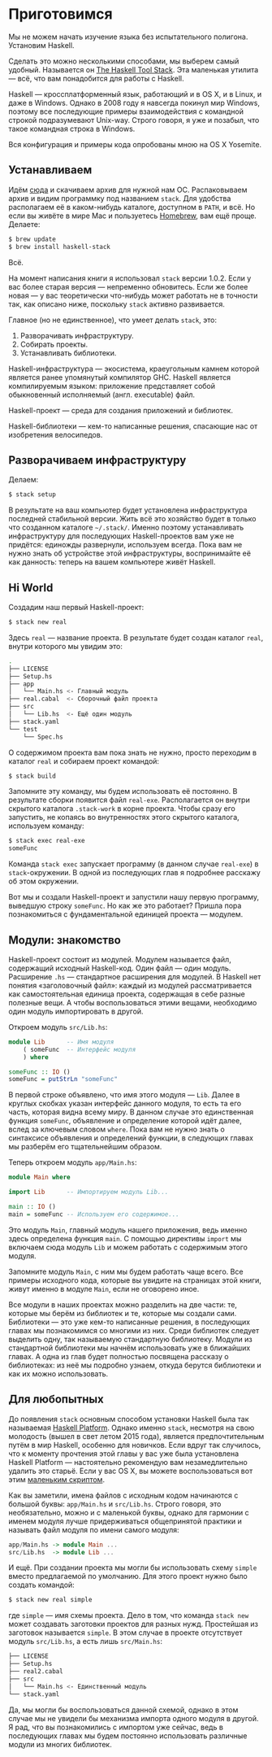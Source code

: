# Приготовимся

Мы не можем начать изучение языка без испытательного полигона. Установим Haskell.

Сделать это можно несколькими способами, мы выберем самый удобный. Называется он [The Haskell Tool Stack](http://haskellstack.org/). Эта маленькая утилита &mdash; всё, что вам понадобится для работы с Haskell.

Haskell &mdash; кроссплатформенный язык, работающий и в OS X, и в Linux, и даже в Windows. Однако в 2008 году я навсегда покинул мир Windows, поэтому все последующие примеры взаимодействия с командной строкой подразумевают Unix-way. Строго говоря, я уже и позабыл, что такое командная строка в Windows.

Вся конфигурация и примеры кода опробованы мною на OS X Yosemite.

## Устанавливаем

Идём [сюда](http://docs.haskellstack.org/en/stable/install_and_upgrade.html) и скачиваем архив для нужной нам ОС. Распаковываем архив и видим программку под названием `stack`. Для удобства располагаем её в каком-нибудь каталоге, доступном в `PATH`, и всё. Но если вы живёте в мире Mac и пользуетесь [Homebrew](http://brew.sh/), вам ещё проще. Делаете:

```bash
$ brew update
$ brew install haskell-stack
```

Всё.

На момент написания книги я использовал `stack` версии 1.0.2. Если у вас более старая версия &mdash; непременно обновитесь. Если же более новая &mdash; у вас теоретически что-нибудь может работать не в точности так, как описано ниже, поскольку `stack` активно развивается.

Главное (но не единственное), что умеет делать `stack`, это:

1. Разворачивать инфраструктуру.
2. Собирать проекты.
3. Устанавливать библиотеки.

Haskell-инфраструктура &mdash; экосистема, краеугольным камнем которой является ранее упомянутый компилятор GHC. Haskell является компилируемым языком: приложение представляет собой обыкновенный исполняемый (англ. executable) файл.

Haskell-проект &mdash; среда для создания приложений и библиотек.

Haskell-библиотеки &mdash; кем-то написанные решения, спасающие нас от изобретения велосипедов.

## Разворачиваем инфраструктуру

Делаем:

```bash
$ stack setup
```

В результате на ваш компьютер будет установлена инфраструктура последней стабильной версии. Жить всё это хозяйство будет в только что созданном каталоге `~/.stack/`. Именно поэтому устанавливать инфраструктуру для последующих Haskell-проектов вам уже не придётся: единожды развернули, используем всегда. Пока вам не нужно знать об устройстве этой инфраструктуры, воспринимайте её как данность: теперь на вашем компьютере живёт Haskell.

## Hi World

Создадим наш первый Haskell-проект:

```bash
$ stack new real
```

Здесь `real` &mdash; название проекта. В результате будет создан каталог `real`, внутри которого мы увидим это:

```bash
.
├── LICENSE
├── Setup.hs
├── app
│   └── Main.hs <- Главный модуль
├── real.cabal  <- Сборочный файл проекта
├── src
│   └── Lib.hs  <- Ещё один модуль
├── stack.yaml
└── test
    └── Spec.hs
```

О содержимом проекта вам пока знать не нужно, просто переходим в каталог `real` и собираем проект командой:

```bash
$ stack build
```

Запомните эту команду, мы будем использовать её постоянно. В результате сборки появится файл `real-exe`. Располагается он внутри скрытого каталога `.stack-work` в корне проекта. Чтобы сразу его запустить, не копаясь во внутренностях этого скрытого каталога, используем команду:

```bash
$ stack exec real-exe
someFunc
```

Команда `stack exec` запускает программу (в данном случае `real-exe`) в `stack`-окружении. В одной из последующих глав я подробнее расскажу об этом окружении.

Вот мы и создали Haskell-проект и запустили нашу первую программу, выведшую строку `someFunc`. Но как же это работает? Пришла пора познакомиться с фундаментальной единицей проекта &mdash; модулем.

## Модули: знакомство

Haskell-проект состоит из модулей. Модулем называется файл, содержащий исходный Haskell-код. Один файл &mdash; один модуль. Расширение `.hs` &mdash; стандартное расширения для модулей. В Haskell нет понятия &laquo;заголовочный файл&raquo;: каждый из модулей рассматривается как самостоятельная единица проекта, содержащая в себе разные полезные вещи. А чтобы воспользоваться этими вещами, необходимо один модуль импортировать в другой.

Откроем модуль `src/Lib.hs`:

```haskell
module Lib      -- Имя модуля
    ( someFunc  -- Интерфейс модуля
    ) where

someFunc :: IO ()
someFunc = putStrLn "someFunc"
```

В первой строке объявлено, что имя этого модуля &mdash; `Lib`. Далее в круглых скобках указан интерфейс данного модуля, то есть та его часть, которая видна всему миру. В данном случае это единственная функция `someFunc`, объявление и определение которой идёт далее, вслед за ключевым словом `where`. Пока вам не нужно знать о синтаксисе объявления и определений функции, в следующих главах мы разберём его тщательнейшим образом.

Теперь откроем модуль `app/Main.hs`:

```haskell
module Main where

import Lib      -- Импортируем модуль Lib...

main :: IO ()
main = someFunc -- Используем его содержимое...
```

Это модуль `Main`, главный модуль нашего приложения, ведь именно здесь определена функция `main`. С помощью директивы `import` мы включаем сюда модуль `Lib` и можем работать с содержимым этого модуля.

Запомните модуль `Main`, с ним мы будем работать чаще всего. Все примеры исходного кода, которые вы увидите на страницах этой книги, живут именно в модуле `Main`, если не оговорено иное.

Все модули в наших проектах можно разделить на две части: те, которые мы берём из библиотек и те, которые мы создали сами. Библиотеки &mdash; это уже кем-то написанные решения, в последующих главах мы познакомимся со многими из них. Среди библиотек следует выделить одну, так называемую стандартную библиотеку. Модули из стандартной библиотеки мы начнём использовать уже в ближайших главах. А одна из глав будет полностью посвящена рассказу о библиотеках: из неё мы подробно узнаем, откуда берутся библиотеки и как их можно использовать.

## Для любопытных

До появления `stack` основным способом установки Haskell была так называемая [Haskell Platform](https://www.haskell.org/platform/). Однако именно `stack`, несмотря на свою молодость (вышел в свет летом 2015 года), является предпочтительным путём в мир Haskell, особенно для новичков. Если вдруг так случилось, что к моменту прочтения этой главы у вас уже была установлена Haskell Platform &mdash; настоятельно рекомендую вам незамедлительно удалить это старьё. Если у вас OS X, вы можете воспользоваться вот этим [маленьким скриптом](https://gist.github.com/denisshevchenko/9e8ba45fdaa4e4e8cd04).

Как вы заметили, имена файлов с исходным кодом начинаются с большой буквы: `app/Main.hs` и `src/Lib.hs`. Строго говоря, это необязательно, можно и с маленькой буквы, однако для гармонии с именем модуля лучше придерживаться общепринятой практики и называть файл модуля по имени самого модуля:

```haskell
app/Main.hs -> module Main ...
src/Lib.hs  -> module Lib ...
```

И ещё. При создании проекта мы могли бы использовать схему `simple` вместо предлагаемой по умолчанию. Для этого проект нужно было создать командой:

```bash
$ stack new real simple
```

где `simple` &mdash; имя схемы проекта. Дело в том, что команда `stack new` может создавать заготовки проектов для разных нужд. Простейшая из заготовок называется `simple`. В этом случае в проекте отсутствует модуль `src/Lib.hs`, а есть лишь `src/Main.hs`:

```bash
├── LICENSE
├── Setup.hs
├── real2.cabal
├── src
│   └── Main.hs <- Единственный модуль
└── stack.yaml
```

Да, мы могли бы воспользоваться данной схемой, однако в этом случае мы не увидели бы механизма импорта одного модуля в другой. Я рад, что вы познакомились с импортом уже сейчас, ведь в последующих главах мы будем постоянно использовать различные модули из многих библиотек.

